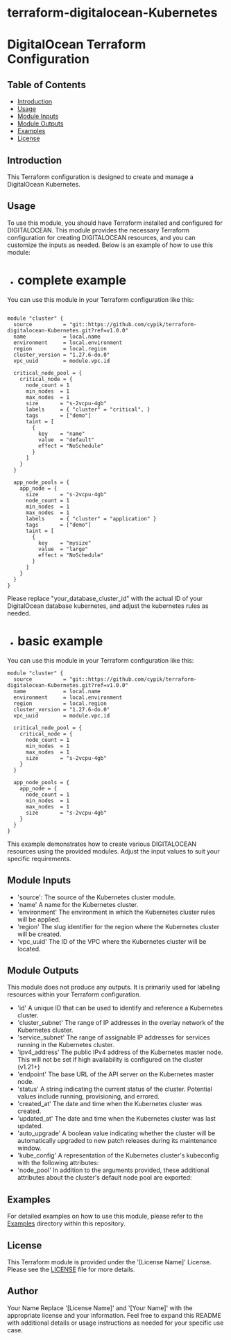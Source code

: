 # terraform-digitalocean-Kubernetes
# DigitalOcean Terraform Configuration

## Table of Contents

- [Introduction](#introduction)
- [Usage](#usage)
- [Module Inputs](#module-inputs)
- [Module Outputs](#module-outputs)
- [Examples](#examples)
- [License](#license)

## Introduction
This Terraform configuration is designed to create and manage a DigitalOcean Kubernetes.

## Usage
To use this module, you should have Terraform installed and configured for DIGITALOCEAN. This module provides the necessary Terraform configuration for creating DIGITALOCEAN resources, and you can customize the inputs as needed. Below is an example of how to use this module:

- # complete example
You can use this module in your Terraform configuration like this:

```hcl

module "cluster" {
  source          = "git::https://github.com/cypik/terraform-digitalocean-Kubernetes.git?ref=v1.0.0"
  name            = local.name
  environment     = local.environment
  region          = local.region
  cluster_version = "1.27.6-do.0"
  vpc_uuid        = module.vpc.id

  critical_node_pool = {
    critical_node = {
      node_count = 1
      min_nodes  = 1
      max_nodes  = 1
      size       = "s-2vcpu-4gb"
      labels     = { "cluster" = "critical", }
      tags       = ["demo"]
      taint = [
        {
          key    = "name"
          value  = "default"
          effect = "NoSchedule"
        }
      ]
    }
  }

  app_node_pools = {
    app_node = {
      size       = "s-2vcpu-4gb"
      node_count = 1
      min_nodes  = 1
      max_nodes  = 1
      labels     = { "cluster" = "application" }
      tags       = ["demo"]
      taint = [
        {
          key    = "mysize"
          value  = "large"
          effect = "NoSchedule"
        }
      ]
    }
  }
}
```
Please replace "your_database_cluster_id" with the actual ID of your DigitalOcean database kubernetes, and adjust the kubernetes rules as needed.


- # basic example
You can use this module in your Terraform configuration like this:
```hcl
module "cluster" {
  source          = "git::https://github.com/cypik/terraform-digitalocean-Kubernetes.git?ref=v1.0.0"
  name            = local.name
  environment     = local.environment
  region          = local.region
  cluster_version = "1.27.6-do.0"
  vpc_uuid        = module.vpc.id

  critical_node_pool = {
    critical_node = {
      node_count = 1
      min_nodes  = 1
      max_nodes  = 1
      size       = "s-2vcpu-4gb"
    }
  }

  app_node_pools = {
    app_node = {
      node_count = 1
      min_nodes  = 1
      max_nodes  = 1
      size       = "s-2vcpu-4gb"
    }
  }
}
```
This example demonstrates how to create various DIGITALOCEAN resources using the provided modules. Adjust the input values to suit your specific requirements.


## Module Inputs

- 'source': The source of the Kubernetes cluster module.
- 'name' A name for the Kubernetes cluster.
- 'environment'  The environment in which the Kubernetes cluster  rules will be applied.
- 'region' The slug identifier for the region where the Kubernetes cluster will be created.
- 'vpc_uuid' The ID of the VPC where the Kubernetes cluster will be located.

## Module Outputs

This module does not produce any outputs. It is primarily used for labeling resources within your Terraform configuration.

- 'id' A unique ID that can be used to identify and reference a Kubernetes cluster.
- 'cluster_subnet' The range of IP addresses in the overlay network of the Kubernetes cluster.
- 'service_subnet'  The range of assignable IP addresses for services running in the Kubernetes cluster.
- 'ipv4_address'  The public IPv4 address of the Kubernetes master node. This will not be set if high availability is configured on the cluster (v1.21+)
- 'endpoint'  The base URL of the API server on the Kubernetes master node.
- 'status' A string indicating the current status of the cluster. Potential values include running, provisioning, and errored.
- 'created_at' The date and time when the Kubernetes cluster was created.
- 'updated_at' The date and time when the Kubernetes cluster was last updated.
- 'auto_upgrade' A boolean value indicating whether the cluster will be automatically upgraded to new patch releases during its maintenance window.
- 'kube_config' A representation of the Kubernetes cluster's kubeconfig with the following attributes:
- 'node_pool'  In addition to the arguments provided, these additional attributes about the cluster's default node pool are exported:

## Examples
For detailed examples on how to use this module, please refer to the [Examples](https://github.com/cypik/terraform-digitalocean-kubernetes/tree/master/example) directory within this repository.

## License
This Terraform module is provided under the '[License Name]' License. Please see the [LICENSE](https://github.com/cypik/terraform-digitalocean-Kubernetes/blob/master/LICENSE) file for more details.

## Author
Your Name
Replace '[License Name]' and '[Your Name]' with the appropriate license and your information. Feel free to expand this README with additional details or usage instructions as needed for your specific use case.
